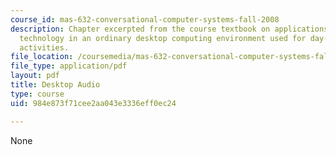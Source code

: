 ```yaml
---
course_id: mas-632-conversational-computer-systems-fall-2008
description: Chapter excerpted from the course textbook on applications of speech
  technology in an ordinary desktop computing environment used for day-to-day office
  activities.
file_location: /coursemedia/mas-632-conversational-computer-systems-fall-2008/984e873f71cee2aa043e3336eff0ec24_shmandt_txt_ch12.pdf
file_type: application/pdf
layout: pdf
title: Desktop Audio
type: course
uid: 984e873f71cee2aa043e3336eff0ec24

---
```

None